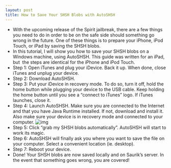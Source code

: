 ```yaml
---
layout: post
title: How to Save Your SHSH Blobs with AutoSHSH
---
```

* With the upcoming release of the Spirit jailbreak, there are a few things you need to do in order to be on the safe side should something go wrong in the future. One of these things is to prepare your iPhone, iPod Touch, or iPad by saving the SHSH blobs.
* In this tutorial, I will show you how to save your SHSH blobs on a Windows machine, using AutoSHSH. This guide was written for an iPad, but  the steps are identical for the iPhone and iPod Touch.
* Step 1: Open iTunes and plug your iDevice. Back it up. When done, close iTunes and unplug your device.
* Step 2: Download AutoSHSH.
* Step 3: Put your iDevice in recovery mode. To do so, turn it off, hold the home button while plugging your device to the USB cable. Keep holding the home button until you see a “connect to iTunes” logo. If iTunes launches, close it.
* Step 4: Launch AutoSHSH. Make sure you are connected to the Internet and that you have Java Runtime installed. If not, download and install it. Also make sure your device is in recovery mode and connected to your computer.
![img](http://media.idownloadblog.com/wp-content/uploads/2010/05/autoshsh.gif)
* Step 5: Click “grab my SHSH blobs automatically”. AutoSHSH will start to work its magic.
* Step 6: AutoSHSH will finally ask you where you want to save the file on your computer. Select a convenient location (ie. desktop).
* Step 7: Reboot your device.
* Done! Your SHSH blobs are now saved locally and on Saurik’s server. In the event that something goes wrong, you are covered!

